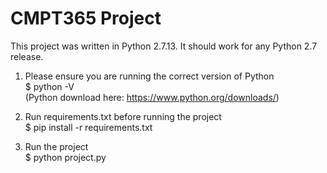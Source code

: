 # CMPT365 Project

This project was written in Python 2.7.13. It should work for any Python 2.7 release.  

1) Please ensure you are running the correct version of Python  
$ python -V  
(Python download here: https://www.python.org/downloads/)  

2) Run requirements.txt before running the project  
$ pip install -r requirements.txt  

3) Run the project  
$ python project.py  